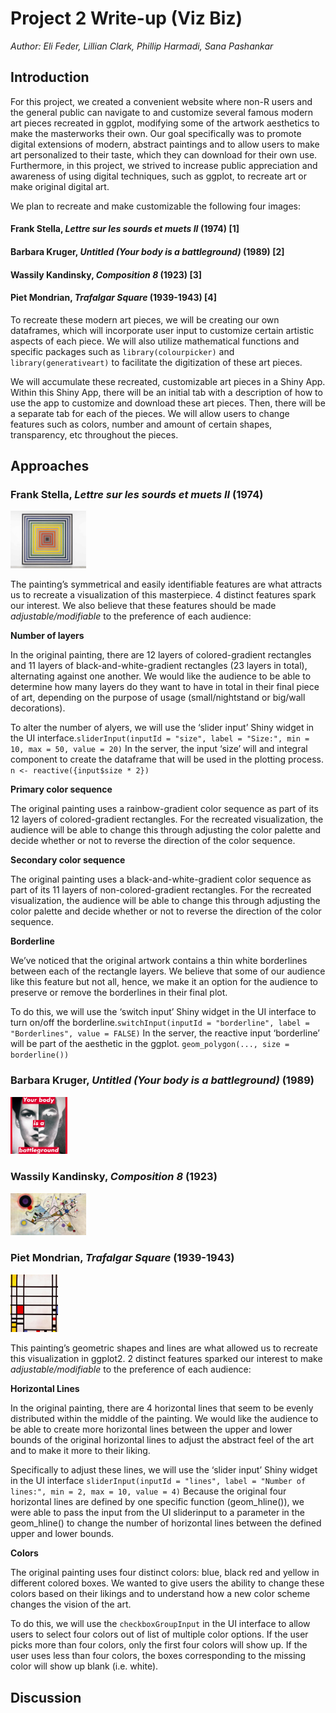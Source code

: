 # Project 2 Write-up (Viz Biz)

*Author: Eli Feder, Lillian Clark, Phillip Harmadi, Sana Pashankar*

## Introduction

For this project, we created a convenient website where non-R users and the general public can navigate to and customize several famous modern art pieces recreated in ggplot, modifying some of the artwork aesthetics to make the masterworks their own. Our goal specifically was to promote digital extensions of modern, abstract paintings and to allow users to make art personalized to their taste, which they can download for their own use. Furthermore, in this project, we strived to increase public appreciation and awareness of using digital techniques, such as ggplot, to recreate art or make original digital art. 

We plan to recreate and make customizable the following four images:

#### Frank Stella, *Lettre sur les sourds et muets II* (1974) [1]

#### Barbara Kruger, *Untitled (Your body is a battleground)* (1989) [2]

#### Wassily Kandinsky, *Composition 8* (1923) [3]

#### Piet Mondrian, *Trafalgar Square* (1939-1943) [4]

To recreate these modern art pieces, we will be creating our own dataframes, which will incorporate user input to customize certain artistic aspects of each piece. We will also utilize mathematical functions and specific packages such as `library(colourpicker)` and `library(generativeart)` to facilitate the digitization of these art pieces. 

We will accumulate these recreated, customizable art pieces in a Shiny App. Within this Shiny App,
there will be an initial tab with a description of how to use the app to customize and download 
these art pieces. Then, there will be a separate tab for each of the pieces. We will allow users 
to change features such as colors, number and amount of certain shapes, transparency, etc
throughout the pieces. 


## Approaches 

### Frank Stella, *Lettre sur les sourds et muets II* (1974)

<img src="images/stella.jpg" style="width:24%" />

The painting’s symmetrical and easily identifiable features are what
attracts us to recreate a visualization of this masterpiece. 4 distinct
features spark our interest. We also believe that these features should
be made *adjustable/modifiable* to the preference of each audience:

**Number of layers**

In the original painting, there are 12 layers
of colored-gradient rectangles and 11 layers of
black-and-white-gradient rectangles (23 layers in total),
alternating against one another. We would like the audience to be
able to determine how many layers do they want to have in total in
their final piece of art, depending on the purpose of usage 
(small/nightstand or big/wall decorations).

To alter the number of alyers, we will use the ‘slider input’ Shiny widget in the
UI interface.`sliderInput(inputId = "size", label = "Size:", min = 10, max = 50, value = 20)`
In the server, the input ‘size’ will and integral component to
create the dataframe that will be used in the plotting process.
`n <- reactive({input$size * 2})`

**Primary color sequence**

The original painting uses a rainbow-gradient color sequence as part of its 
12 layers of colored-gradient rectangles. For the recreated visualization, the
audience will be able to change this through adjusting the color
palette and decide whether or not to reverse the direction of the color sequence.

**Secondary color sequence**

The original painting uses a black-and-white-gradient color sequence as part 
of its 11 layers of non-colored-gradient rectangles. For the recreated visualization,
the audience will be able to change this through adjusting the color palette and
decide whether or not to reverse the direction of the color sequence.

**Borderline**

We’ve noticed that the original artwork contains a thin white borderlines 
between each of the rectangle layers. We believe that some of our audience 
like this feature but not all, hence, we make it an option for the audience to 
preserve or remove the borderlines in their final plot.

To do this, we will use the ‘switch input’ Shiny widget in the UI interface to 
turn on/off the borderline.`switchInput(inputId = "borderline", label = "Borderlines", value = FALSE)`
In the server, the reactive input ‘borderline’ will be part of the aesthetic 
in the ggplot. `geom_polygon(..., size = borderline())`

### Barbara Kruger, *Untitled (Your body is a battleground)* (1989)

<img src="images/kruger.jpeg" style="width:18%" />

### Wassily Kandinsky, *Composition 8* (1923)

<img src="images/kandinsky.jpeg" style="width:24%" />

### Piet Mondrian, *Trafalgar Square* (1939-1943) 

<img src="images/mondrian.jpg" style="width:15%" />

This painting’s geometric shapes and lines are what allowed us to recreate this 
visualization in ggplot2. 2 distinct
features sparked our interest to make *adjustable/modifiable* to the preference 
of each audience:

**Horizontal Lines**

In the original painting, there are 4 horizontal lines
that seem to be evenly distributed within the middle of the painting. We would like the 
audience to be able to create more horizontal lines between the upper and lower bounds 
of the original horizontal lines to adjust the abstract feel of the art and 
to make it more to their liking. 

Specifically to adjust these lines, we will use the ‘slider input’ Shiny widget in the UI interface
`sliderInput(inputId = "lines", label = "Number of lines:", min = 2, max = 10, value = 4)`
Because the original four horizontal lines are defined by one specific function (geom_hline()), 
we were able to pass the input from the UI sliderinput to a parameter in the geom_hline()
to change the number of horizontal lines between the defined upper and lower bounds. 
    

**Colors**

The original painting uses four distinct colors: blue, black 
red and yellow in different colored boxes. We wanted to give users the ability to change 
these colors based on their likings and to understand how a new color scheme 
changes the vision of the art. 

To do this, we will use the `checkboxGroupInput` in the UI interface
to allow users to select four colors out of list of multiple color options. If the user picks 
more than four colors, only the first four colors will show up. If the user uses less than 
four colors, the boxes corresponding to the missing color will show up blank (i.e. white). 

## Discussion
